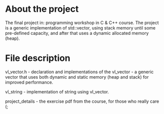 About the project
=============================

The final project in: programming workshop in C & C++ course.
The project is a generic implementation of std::vector, using stack memory 
until some pre-defined capacity, and after that uses a dynamic allocated 
memory (heap).



File description
=============================

vl_vector.h - declaration and implementations of the vl_vector - a generic vector 
              that uses both dynamic and static memory (heap and stack) for improved 
              performance.

vl_string - implementation of string using vl_vector.

project_details - the exercise pdf from the course, for those who really care (;